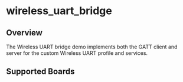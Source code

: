 # wireless_uart_bridge

## Overview

The Wireless UART bridge demo implements both the GATT client and server for the
custom Wireless UART profile and services.

## Supported Boards

